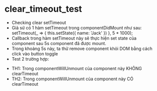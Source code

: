 # clear_timeout_test
- Checking clear setTimeout
- Giả sử có 1 hàm setTimeout trong componentDidMount như sau:
setTimeout(_ => {
  this.setState({
    name: 'Jack'
  })
}, 5 * 1000);
- Callback trong hàm setTimeout này sẽ thực hiện set state của component sau 5s component đã được mount.
- Trong khoảng 5s này, ta thử remove component khỏi DOM bằng cách click vào button toggle 
- Test 2 trường hợp:
+ TH1: Trong componentWillUnmount của component này KHÔNG clearTimeout
+ TH2: Trong componentWillUnmount của component này CÓ clearTimeout
